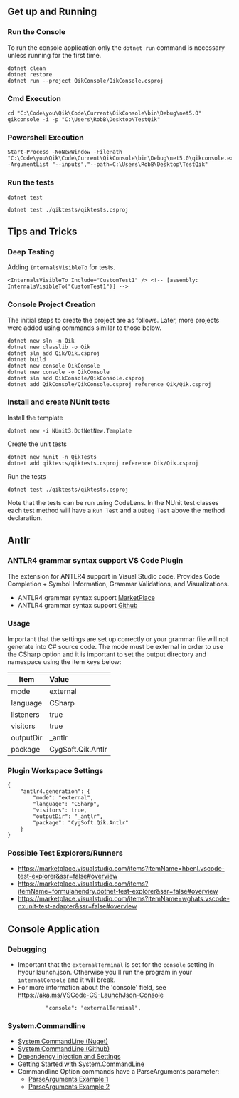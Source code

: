 
## Get up and Running

### Run the Console
To run the console application only the `dotnet run` command is necessary unless running for the first time.

```
dotnet clean
dotnet restore
dotnet run --project QikConsole/QikConsole.csproj
```

### Cmd Execution
```
cd "C:\Code\you\Qik\Code\Current\QikConsole\bin\Debug\net5.0"
qikconsole -i -p "C:\Users\RobB\Desktop\TestQik"
```

### Powershell Execution
```
Start-Process -NoNewWindow -FilePath "C:\Code\you\Qik\Code\Current\QikConsole\bin\Debug\net5.0\qikconsole.exe" -ArgumentList "--inputs","--path=C:\Users\RobB\Desktop\TestQik"
```
### Run the tests

```
dotnet test
```

```
dotnet test ./qiktests/qiktests.csproj
```

## Tips and Tricks

### Deep Testing

Adding `InternalsVisibleTo` for tests.
```
<InternalsVisibleTo Include="CustomTest1" /> <!-- [assembly: InternalsVisibleTo("CustomTest1")] -->
```

### Console Project Creation
The initial steps to create the project are as follows. Later, more projects were added using commands similar to those below.

```
dotnet new sln -n Qik
dotnet new classlib -o Qik
dotnet sln add Qik/Qik.csproj
dotnet build
dotnet new console QikConsole
dotnet new console -o QikConsole
dotnet sln add QikConsole/QikConsole.csproj
dotnet add QikConsole/QikConsole.csproj reference Qik/Qik.csproj
```
### Install and create NUnit tests

Install the template
```
dotnet new -i NUnit3.DotNetNew.Template
```
Create the unit tests
```
dotnet new nunit -n QikTests
dotnet add qiktests/qiktests.csproj reference Qik/Qik.csproj
```
Run the tests
```
dotnet test ./qiktests/qiktests.csproj
```
Note that the tests can be run using CodeLens. In the NUnit test classes each test method will have a `Run Test` and a `Debug Test` above the method declaration.

## Antlr

### ANTLR4 grammar syntax support VS Code Plugin

The extension for ANTLR4 support in Visual Studio code. Provides Code Completion + Symbol Information, Grammar Validations, and Visualizations.

- ANTLR4 grammar syntax support [MarketPlace](https://marketplace.visualstudio.com/items?itemName=mike-lischke.vscode-antlr4&ssr=false#qna)
- ANTLR4 grammar syntax support [Github](https://github.com/mike-lischke/vscode-antlr4)

### Usage

Important that the settings are set up correctly or your grammar file will not generate into C# source code. The mode must be external in order to use the CSharp option and it is important to set the output directory and namespace using the item keys below:

 Item | Value |
| --- | :--- |
| mode | external  |
| language | CSharp  |
| listeners | true  |
| visitors | true  |
| outputDir | _antlr  |
| package | CygSoft.Qik.Antlr  |

### Plugin Workspace Settings
```
{
    "antlr4.generation": {
        "mode": "external",
        "language": "CSharp",
        "visitors": true,
        "outputDir": "_antlr",
        "package": "CygSoft.Qik.Antlr"
    }
}
```
### Possible Test Explorers/Runners

- https://marketplace.visualstudio.com/items?itemName=hbenl.vscode-test-explorer&ssr=false#overview
- https://marketplace.visualstudio.com/items?itemName=formulahendry.dotnet-test-explorer&ssr=false#overview
- https://marketplace.visualstudio.com/items?itemName=wghats.vscode-nxunit-test-adapter&ssr=false#overview

## Console Application

### Debugging

- Important that the `externalTerminal` is set for the `console` setting in hyour launch.json. Otherwise you'll run the program in your `internalConsole` and it will break. 
- For more information about the 'console' field, see https://aka.ms/VSCode-CS-LaunchJson-Console

```
            "console": "externalTerminal",
```

### System.Commandline

- [System.CommandLine (Nuget)](https://www.nuget.org/packages/System.CommandLine)
- [System.CommandLine (Github)](https://github.com/dotnet/command-line-api/blob/master/docs/Your-first-app-with-System-CommandLine.md)
- [Dependency Injection and Settings](https://espressocoder.com/2018/12/03/build-a-console-app-in-net-core-like-a-pro/)
- [Getting Started with System.CommandLine](https://dotnetdevaddict.co.za/2020/09/25/getting-started-with-system-commandline/)
- Commandline Option commands have a ParseArguments parameter:
  - [ParseArguments Example 1](https://csharp.hotexamples.com/examples/CommandLine/Parser/ParseArguments/php-parser-parsearguments-method-examples.html)
  - [ParseArguments Example 2](https://csharp.hotexamples.com/examples/CommandLine/CommandLineParser/ParseArguments/php-commandlineparser-parsearguments-method-examples.html)